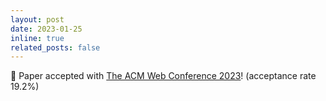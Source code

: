 ```yaml
---
layout: post
date: 2023-01-25
inline: true
related_posts: false
---
```


🥳 Paper accepted with [The ACM Web Conference 2023](https://archives.iw3c2.org/www2023/)! (acceptance rate 19.2%) 